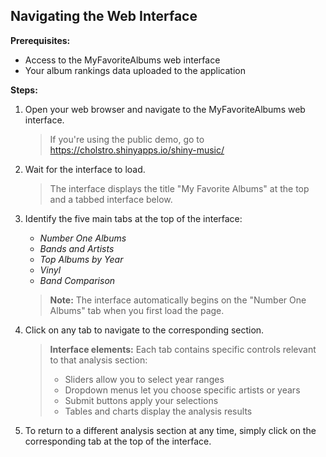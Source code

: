 ## Navigating the Web Interface<!-- {docsify-ignore} -->

**Prerequisites:**

- Access to the MyFavoriteAlbums web interface
- Your album rankings data uploaded to the application

**Steps:**

1. Open your web browser and navigate to the MyFavoriteAlbums web interface.

   > If you're using the public demo, go to https://cholstro.shinyapps.io/shiny-music/

2. Wait for the interface to load.

   > The interface displays the title "My Favorite Albums" at the top and a tabbed interface below.

3. Identify the five main tabs at the top of the interface:

   - _Number One Albums_
   - _Bands and Artists_
   - _Top Albums by Year_
   - _Vinyl_
   - _Band Comparison_

   > **Note:** The interface automatically begins on the "Number One Albums" tab when you first load the page.

4. Click on any tab to navigate to the corresponding section.

   > **Interface elements:** Each tab contains specific controls relevant to that analysis section:
   >
   > - Sliders allow you to select year ranges
   > - Dropdown menus let you choose specific artists or years
   > - Submit buttons apply your selections
   > - Tables and charts display the analysis results

5. To return to a different analysis section at any time, simply click on the corresponding tab at the top of the interface.
